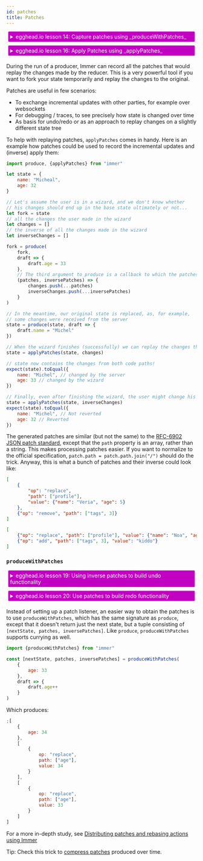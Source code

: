 ```yaml
---
id: patches
title: Patches
---
```


<div id="codefund"><!-- fallback content --></div>

<details>
    <summary style="color: white; background:#c200c2;padding:5px;margin:5px;border-radius:2px">egghead.io lesson 14: Capture patches using _produceWithPatches_</summary>
    <br>
    <div style="padding:5px;">
        <iframe style="border: none;" width=760 height=427  src="https://egghead.io/lessons/react-capture-patches-to-distribute-changes-in-app-state-with-immer-producewithpatches/embed" ></iframe>
    </div>
    <a style="font-style:italic;padding:5px;margin:5px;"  href="https://egghead.io/lessons/react-capture-patches-to-distribute-changes-in-app-state-with-immer-producewithpatches">Hosted on egghead.io</a>
</details>

<details>
    <summary style="color: white; background:#c200c2;padding:5px;margin:5px;border-radius:2px">egghead.io lesson 16: Apply Patches using _applyPatches_</summary>
    <br>
    <div style="padding:5px;">
        <iframe style="border: none;" width=760 height=427  src="https://egghead.io/lessons/react-apply-patches-using-immer-applypatches-to-synchronize-state-across-clients/embed" ></iframe>
    </div>
    <a style="font-style:italic;padding:5px;margin:5px;"  href="https://egghead.io/lessons/react-apply-patches-using-immer-applypatches-to-synchronize-state-across-clients">Hosted on egghead.io</a>
</details>

During the run of a producer, Immer can record all the patches that would replay the changes made by the reducer. This is a very powerful tool if you want to fork your state temporarily and replay the changes to the original.

Patches are useful in few scenarios:

- To exchange incremental updates with other parties, for example over websockets
- For debugging / traces, to see precisely how state is changed over time
- As basis for undo/redo or as an approach to replay changes on a slightly different state tree

To help with replaying patches, `applyPatches` comes in handy. Here is an example how patches could be used to record the incremental updates and (inverse) apply them:

```javascript
import produce, {applyPatches} from "immer"

let state = {
	name: "Micheal",
	age: 32
}

// Let's assume the user is in a wizard, and we don't know whether
// his changes should end up in the base state ultimately or not...
let fork = state
// all the changes the user made in the wizard
let changes = []
// the inverse of all the changes made in the wizard
let inverseChanges = []

fork = produce(
	fork,
	draft => {
		draft.age = 33
	},
	// The third argument to produce is a callback to which the patches will be fed
	(patches, inversePatches) => {
		changes.push(...patches)
		inverseChanges.push(...inversePatches)
	}
)

// In the meantime, our original state is replaced, as, for example,
// some changes were received from the server
state = produce(state, draft => {
	draft.name = "Michel"
})

// When the wizard finishes (successfully) we can replay the changes that were in the fork onto the *new* state!
state = applyPatches(state, changes)

// state now contains the changes from both code paths!
expect(state).toEqual({
	name: "Michel", // changed by the server
	age: 33 // changed by the wizard
})

// Finally, even after finishing the wizard, the user might change his mind and undo his changes...
state = applyPatches(state, inverseChanges)
expect(state).toEqual({
	name: "Michel", // Not reverted
	age: 32 // Reverted
})
```

The generated patches are similar (but not the same) to the [RFC-6902 JSON patch standard](http://tools.ietf.org/html/rfc6902), except that the `path` property is an array, rather than a string. This makes processing patches easier. If you want to normalize to the official specification, `patch.path = patch.path.join("/")` should do the trick. Anyway, this is what a bunch of patches and their inverse could look like:

```json
[
	{
		"op": "replace",
		"path": ["profile"],
		"value": {"name": "Veria", "age": 5}
	},
	{"op": "remove", "path": ["tags", 3]}
]
```

```json
[
	{"op": "replace", "path": ["profile"], "value": {"name": "Noa", "age": 6}},
	{"op": "add", "path": ["tags", 3], "value": "kiddo"}
]
```

### `produceWithPatches`

<details>
    <summary style="color: white; background:#c200c2;padding:5px;margin:5px;border-radius:2px">egghead.io lesson 19: Using inverse patches to build undo functionality</summary>
    <br>
    <div style="padding:5px;">
        <iframe style="border: none;" width=760 height=427  src="https://egghead.io/lessons/react-use-immer-inversepatches-to-build-undo-functionality/embed" ></iframe>
    </div>
    <a style="font-style:italic;padding:5px;margin:5px;"  href="https://egghead.io/lessons/react-use-immer-inversepatches-to-build-undo-functionality">Hosted on egghead.io</a>
</details>

<details>
    <summary style="color: white; background:#c200c2;padding:5px;margin:5px;border-radius:2px">egghead.io lesson 20: Use patches to build redo functionality</summary>
    <br>
    <div style="padding:5px;">
        <iframe style="border: none;" width=760 height=427  src="https://egghead.io/lessons/react-use-immer-patches-to-build-redo-functionality/embed" ></iframe>
    </div>
    <a style="font-style:italic;padding:5px;margin:5px;"  href="https://egghead.io/lessons/react-use-immer-patches-to-build-redo-functionality">Hosted on egghead.io</a>
</details>

Instead of setting up a patch listener, an easier way to obtain the patches is to use `produceWithPatches`, which has the same signature as `produce`, except that it doesn't return just the next state, but a tuple consisting of `[nextState, patches, inversePatches]`. Like `produce`, `produceWithPatches` supports currying as well.

```javascript
import {produceWithPatches} from "immer"

const [nextState, patches, inversePatches] = produceWithPatches(
	{
		age: 33
	},
	draft => {
		draft.age++
	}
)
```

Which produces:

```javascript
;[
	{
		age: 34
	},
	[
		{
			op: "replace",
			path: ["age"],
			value: 34
		}
	],
	[
		{
			op: "replace",
			path: ["age"],
			value: 33
		}
	]
]
```

For a more in-depth study, see [Distributing patches and rebasing actions using Immer](https://medium.com/@mweststrate/distributing-state-changes-using-snapshots-patches-and-actions-part-2-2f50d8363988)

Tip: Check this trick to [compress patches](https://medium.com/@david.b.edelstein/using-immer-to-compress-immer-patches-f382835b6c69) produced over time.
